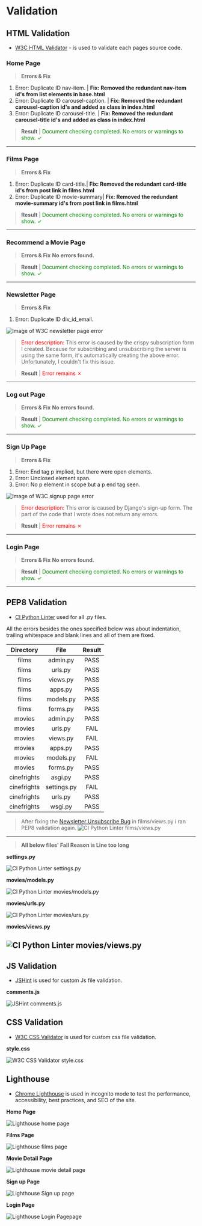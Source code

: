 # **Validation**

## **HTML Validation**

 - [W3C HTML Validator](https://validator.w3.org/) - is used to validate each pages source code.

### **Home Page**

> **Errors & Fix**
1. Error: Duplicate ID nav-item. | **Fix: Removed the redundant nav-item id's from list elements in base.html**
2. Error: Duplicate ID carousel-caption. | **Fix: Removed the redundant carousel-caption id's and added as class in index.html**
3. Error: Duplicate ID carousel-title. | **Fix: Removed the redundant carousel-title id's  and added as class in index.html**

> **Result**
| <span style="color:green">Document checking completed. No errors or warnings to show. &check;</span>
---

### **Films Page**

> **Errors & Fix**
1. Error: Duplicate ID card-title.| **Fix: Removed the redundant card-title id's from post link in films.html**
2. Error: Duplicate ID movie-summary| **Fix: Removed the redundant movie-summary id's from post link in films.html**

> **Result**
| <span style="color:green">Document checking completed. No errors or warnings to show. &check;</span>
---

### **Recommend a Movie Page**

> **Errors & Fix**
**No errors found.**

> **Result**
| <span style="color:green">Document checking completed. No errors or warnings to show. &check;</span>
---

### **Newsletter Page**

> **Errors & Fix**
1. Error: Duplicate ID div_id_email.

![Image of W3C newsletter page error](docs/validation/newsletter-error.png)

> <span style="color:red">Error description:</span> This error is caused by the crispy subscription form I created. Because for subscribing and unsubscribing the server is using the same form, it's automatically creating the above error. Unfortunately, I couldn't fix this issue.

> **Result**
| <span style="color:red">Error remains &cross;</span>
---

### **Log out Page**

> **Errors & Fix**
**No errors found.**

> **Result**
| <span style="color:green">Document checking completed. No errors or warnings to show. &check;</span>
---

### **Sign Up Page**

> **Errors & Fix**
1. Error:  End tag p implied, but there were open elements. 
2. Error: Unclosed element span. 
3. Error: No p element in scope but a p end tag seen. 

![Image of W3C signup page error](docs/validation/signup-error.png)

> <span style="color:red">Error description:</span> This error is caused by Django's sign-up form. The part of the code that I wrote does not return any errors.

> **Result**
| <span style="color:red">Error remains &cross;</span>
---

### **Login Page**

> **Errors & Fix**
**No errors found.** 

> **Result**
| <span style="color:green">Document checking completed. No errors or warnings to show. &check;</span>
---

## **PEP8 Validation**

- [CI Python Linter](https://pep8ci.herokuapp.com/) used for all .py files.

All the errors besides the ones specified below was about indentation, trailing whitespace and blank lines and all of them are fixed.

| Directory    | File    | Result    |
| :------: | :--------: | :--------: |
| films  | admin.py  | PASS |
| films | urls.py    | PASS  |
| films | views.py   | PASS |
| films | apps.py   | PASS  |
| films | models.py  | PASS |
| films  | forms.py  | PASS |
| movies | admin.py  | PASS |
| movies | urls.py   | FAIL |
| movies | views.py  | FAIL  |
| movies | apps.py   | PASS   |
| movies | models.py   | FAIL |
| movies  | forms.py   | PASS   |
| cinefrights | asgi.py    | PASS |
| cinefrights  | settings.py | FAIL |
| cinefrights  | urls.py     | PASS   |
| cinefrights  | wsgi.py     | PASS  |

> After fixing the [Newsletter Unsubscribe Bug](https://github.com/SerraKD/cine-frights/issues/29) in films/views.py i ran PEP8 validation again.
![CI Python Linter films/views.py](docs/validation/pep8-films-views.png)

---
> **All below files' Fail Reason is Line too long**

**settings.py**

![CI Python Linter settings.py](docs/validation/pep8-settings.png)

**movies/models.py**

![CI Python Linter movies/models.py](docs/validation/pep8-movies-models.png)

**movies/urls.py**

![CI Python Linter movies/urs.py](docs/validation/pep8-movies-url.png)

**movies/views.py**

![CI Python Linter movies/views.py](docs/validation/pep8-movies-views.png)
---

## **JS Validation**

- [JSHint](https://jshint.com/) is used for custom Js file validation.

**comments.js**

![JSHint comments.js](docs/validation/jshint-comments.png)

## **CSS Validation**

- [W3C CSS Validator](https://jigsaw.w3.org/css-validator/) is used for custom css file validation.

**style.css**

![W3C CSS Validator style.css](docs/validation/w3c-css.png)

## **Lighthouse**

 - [Chrome Lighthouse](https://developer.chrome.com/docs/lighthouse/overview) is used in incognito mode to test the performance, accessibility, best practices, and SEO of the site.

**Home Page**

 ![Lighthouse home page](docs/validation/lighthouse-home.png)

**Films Page**

 ![Lighthouse films page](docs/validation/lighthouse-films.png)

**Movie Detail Page**

 ![Lighthouse movie detail page](docs/validation/lighthouse-movie-detail.png)

**Sign up Page**

 ![Lighthouse Sign up page](docs/validation/lighthouse-signup.png)

**Login Page**

 ![Lighthouse Login Pagepage](docs/validation/lighthouse-login.png)